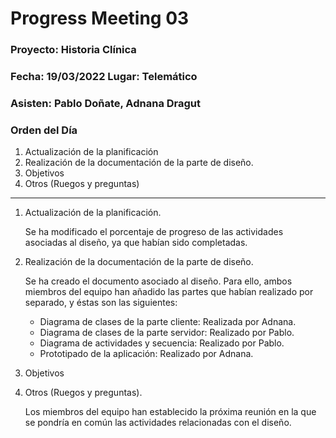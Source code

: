 # Progress Meeting 03
### Proyecto: Historia Clínica
### Fecha: 19/03/2022 Lugar: Telemático
### Asisten: Pablo Doñate, Adnana Dragut

### Orden del Día

  1. Actualización de la planificación
  2. Realización de la documentación de la parte de diseño.
  3. Objetivos
  4. Otros (Ruegos y preguntas)

 --- 
  1. Actualización de la planificación.
     <p>Se ha modificado el porcentaje de progreso de las actividades asociadas al diseño, ya que habían sido completadas.
        
  2. Realización de la documentación de la parte de diseño.<p>
     Se ha creado el documento asociado al diseño. Para ello, ambos miembros del equipo han añadido las partes que habían realizado por separado, y éstas son las siguientes:
     * Diagrama de clases de la parte cliente: Realizada por Adnana.
     * Diagrama de clases de la parte servidor: Realizado por Pablo.
     * Diagrama de actividades y secuencia: Realizado por Pablo.
     * Prototipado de la aplicación: Realizado por Adnana.
    
  3. Objetivos
    
  4. Otros (Ruegos y preguntas).
     <p>Los miembros del equipo han establecido la próxima reunión en la que se pondría en común las actividades relacionadas con el diseño.

